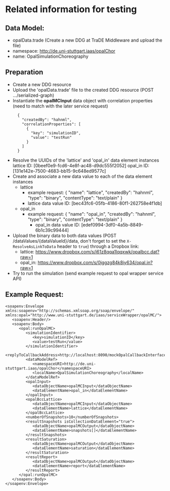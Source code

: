 # Related information for testing

## Data Model:
- opalData.trade (Create a new DDG at TraDE Middleware and upload the file)
- namespace: http://de.uni-stuttgart.iaas/opalChor
- name: OpalSimulationChoreography

## Preparation
- Create a new DDG resource
- Upload the 'opalData.trade' file to the created DDG resource (POST .../serialized-graph)
- Instantiate the **opalMCInput** data object with correlation properties (need to match with the later service request)
  ``` 
    {
      "createdBy": "hahnml",
      "correlationProperties": [
        {
          "key": "simulationID",
          "value": "testRun"
        }
      ]
    }
  ```
- Resolve the UUIDs of the 'lattice' and 'opal_in' data element instances
  lattice ID: [0beef0e9-fcd6-4e8f-ac48-d9dc555f2052]
  opal_in ID: [131e142e-7500-4683-bb15-9c648ed9577c]
- Create and associate a new data value to each of the data element instances
  - lattice
    - example request: 
      {
        "name": "lattice",
        "createdBy": "hahnml",
        "type": "binary",
        "contentType": "text/plain"
      }
    - lattice data value ID: [bec43fc6-05fb-4186-80f1-262758e4f1db]
  - opal_in
    - example request: 
      {
        "name": "opal_in",
        "createdBy": "hahnml",
        "type": "binary",
        "contentType": "text/plain"
      }
      - opal_in data value ID: [edef0994-3df0-4a5b-8849-6b1c39c99444]
- Upload the binary data to both data values (POST /dataValues/{dataValueId}/data, don't forget to set the 
``X-ResolveAsLinkToData`` header to ``true``) 
through a Dropbox link:
  - lattice: https://www.dropbox.com/s/i61z8qqa1lqqxwk/opalbcc.dat?raw=1
  - opal_in: https://www.dropbox.com/s/0jggzg84k8iy634/opal.in?raw=1
- Try to run the simulation (send example request to opal wrapper service API)

## Example Request:
```
<soapenv:Envelope xmlns:soapenv="http://schemas.xmlsoap.org/soap/envelope/" xmlns:opal="http://www.uni-stuttgart.de/iaas/serviceWrapper/opalMC/">
   <soapenv:Header/>
   <soapenv:Body>
      <opal:runOpalMC>
         <simulationIdentifier>
            <key>simulationID</key>
            <value>testRun</value>
         </simulationIdentifier>
         <replyToCallbackAddress>http://localhost:8090/mockOpalCallbackInterfaceSOAP</replyToCallbackAddress>
         <dataModelRef>
            <namespaceURI>http://de.uni-stuttgart.iaas/opalChor</namespaceURI>
            <localName>OpalSimulationChoreography</localName>
         </dataModelRef>
         <opalInput>
            <dataObjectName>opalMCInput</dataObjectName>
            <dataElementName>opal_in</dataElementName>
         </opalInput>
         <opalBccLattice>
            <dataObjectName>opalMCInput</dataObjectName>
            <dataElementName>lattice</dataElementName>
         </opalBccLattice>
         <numberOfSnapshots>10</numberOfSnapshots>
         <resultSnapshots isCollectionDataElement="true">
            <dataObjectName>opalMCOutput</dataObjectName>
            <dataElementName>snapshots[]</dataElementName>
         </resultSnapshots>
         <resultSaturation>
            <dataObjectName>opalMCOutput</dataObjectName>
            <dataElementName>saturation</dataElementName>
         </resultSaturation>
         <resultReport>
            <dataObjectName>opalMCOutput</dataObjectName>
            <dataElementName>report</dataElementName>
         </resultReport>
      </opal:runOpalMC>
   </soapenv:Body>
</soapenv:Envelope>
```

